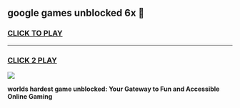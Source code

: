 
## google games unblocked 6x 👋
<h3>
<a href="https://premium.freeplayer.one?title=google_games_unblocked_6x&ref=13F">CLICK TO PLAY</a></h3>
<hr>

<h3>
<a href="https://premium.freeplayer.one?title=google_games_unblocked_6x&ref=13F">CLICK 2 PLAY</a>
  
</h3>

<a href="https://premium.freeplayer.one?title=google_games_unblocked_6x&ref=12F/"><img src="https://clearcache.store/games.png"></a>


**worlds hardest game unblocked: Your Gateway to Fun and Accessible Online Gaming**
